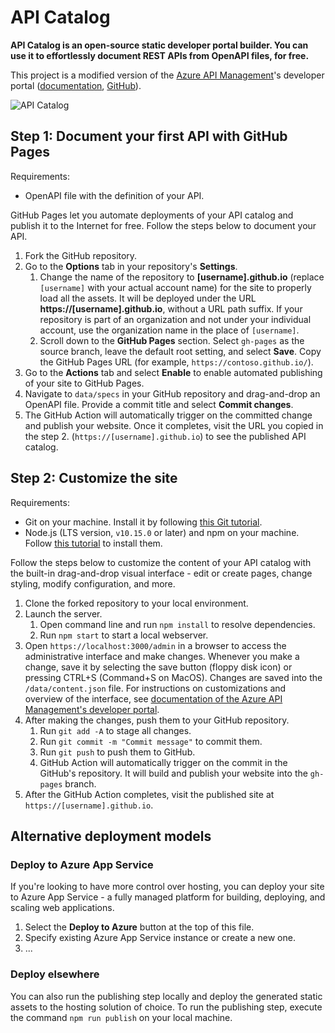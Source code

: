 # API Catalog

**API Catalog is an open-source static developer portal builder. You can use it to effortlessly document REST APIs from OpenAPI files, for free.**

This project is a modified version of the [Azure API Management](https://aka.ms/apimrocks)'s developer portal ([documentation](https://aka.ms/apimdocs/portal), [GitHub](https://aka.ms/apimdevportal)).

![API Catalog](readme.gif)

## Step 1: Document your first API with GitHub Pages

Requirements:

- OpenAPI file with the definition of your API.

GitHub Pages let you automate deployments of your API catalog and publish it to the Internet for free. Follow the steps below to document your API.

1. Fork the GitHub repository.
1. Go to the **Options** tab in your repository's **Settings**.
    1. Change the name of the repository to **[username].github.io** (replace `[username]` with your actual account name) for the site to properly load all the assets. It will be deployed under the URL **https://[username].github.io**, without a URL path suffix. If your repository is part of an organization and not under your individual account, use the organization name in the place of `[username]`.
    1. Scroll down to the **GitHub Pages** section. Select `gh-pages` as the source branch, leave the default root setting, and select **Save**. Copy the GitHub Pages URL (for example, `https://contoso.github.io/`).
1. Go to the **Actions** tab and select **Enable** to enable automated publishing of your site to GitHub Pages.
1. Navigate to `data/specs` in your GitHub repository and drag-and-drop an OpenAPI file. Provide a commit title and select **Commit changes**.
1. The GitHub Action will automatically trigger on the committed change and publish your website. Once it completes, visit the URL you copied in the step 2. (`https://[username].github.io`) to see the published API catalog.

## Step 2: Customize the site

Requirements:

- Git on your machine. Install it by following [this Git tutorial](https://git-scm.com/book/en/v2/Getting-Started-Installing-Git).
- Node.js (LTS version, `v10.15.0` or later) and npm on your machine. Follow [this tutorial](https://docs.npmjs.com/downloading-and-installing-node-js-and-npm) to install them.

Follow the steps below to customize the content of your API catalog with the built-in drag-and-drop visual interface - edit or create pages, change styling, modify configuration, and more.

1. Clone the forked repository to your local environment.
1. Launch the server.
    1. Open command line and run `npm install` to resolve dependencies.
    1. Run `npm start` to start a local webserver.
1. Open `https://localhost:3000/admin` in a browser to access the administrative interface and make changes. Whenever you make a change, save it by selecting the save button (floppy disk icon) or pressing CTRL+S (Command+S on MacOS). Changes are saved into the `/data/content.json` file. For instructions on customizations and overview of the interface, see [documentation of the Azure API Management's developer portal](https://aka.ms/apimdocs/customizeportal).
1. After making the changes, push them to your GitHub repository.
    1. Run `git add -A` to stage all changes.
    1. Run `git commit -m "Commit message"` to commit them.
    1. Run `git push` to push them to GitHub.
    1. GitHub Action will automatically trigger on the commit in the GitHub's repository. It will build and publish your website into the `gh-pages` branch.
1. After the GitHub Action completes, visit the published site at `https://[username].github.io`.

## Alternative deployment models

### Deploy to Azure App Service

If you're looking to have more control over hosting, you can deploy your site to Azure App Service - a fully managed platform for building, deploying, and scaling web applications.

1. Select the **Deploy to Azure** button at the top of this file.
2. Specify existing Azure App Service instance or create a new one.
3. ...

### Deploy elsewhere

You can also run the publishing step locally and deploy the generated static assets to the hosting solution of choice. To run the publishing step, execute the command `npm run publish` on your local machine.
